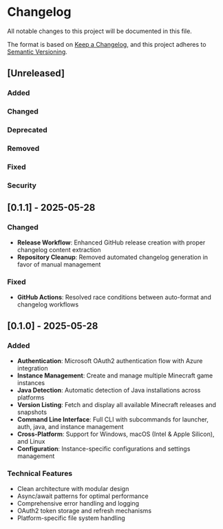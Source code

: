 # Changelog

All notable changes to this project will be documented in this file.

The format is based on [Keep a Changelog](https://keepachangelog.com/en/1.0.0/),
and this project adheres to [Semantic Versioning](https://semver.org/spec/v2.0.0.html).

## [Unreleased]

### Added

### Changed

### Deprecated

### Removed

### Fixed

### Security

## [0.1.1] - 2025-05-28

### Changed
- **Release Workflow**: Enhanced GitHub release creation with proper changelog content extraction
- **Repository Cleanup**: Removed automated changelog generation in favor of manual management

### Fixed
- **GitHub Actions**: Resolved race conditions between auto-format and changelog workflows

## [0.1.0] - 2025-05-28

### Added
- **Authentication**: Microsoft OAuth2 authentication flow with Azure integration
- **Instance Management**: Create and manage multiple Minecraft game instances
- **Java Detection**: Automatic detection of Java installations across platforms
- **Version Listing**: Fetch and display all available Minecraft releases and snapshots
- **Command Line Interface**: Full CLI with subcommands for launcher, auth, java, and instance management
- **Cross-Platform**: Support for Windows, macOS (Intel & Apple Silicon), and Linux
- **Configuration**: Instance-specific configurations and settings management

### Technical Features
- Clean architecture with modular design
- Async/await patterns for optimal performance  
- Comprehensive error handling and logging
- OAuth2 token storage and refresh mechanisms
- Platform-specific file system handling

